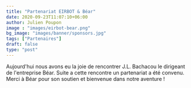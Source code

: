 ```yaml
---
title: "Partenariat EIRBOT & Béar"
date: 2020-09-23T11:07:10+06:00
author: Julien Poupon
image : "images/eirbot-bear.png"
bg_image: "images/banner/sponsors.jpg"
tags: ["Partenaires"]
draft: false
type: "post"
---
```

 
Aujourd'hui nous avons eu la joie de rencontrer J.L. Bachacou le dirigeant de
l'entreprise Béar. Suite a cette rencontre un partenariat a été convenu. Merci à
Béar pour son soutien et bienvenue dans notre aventure !
